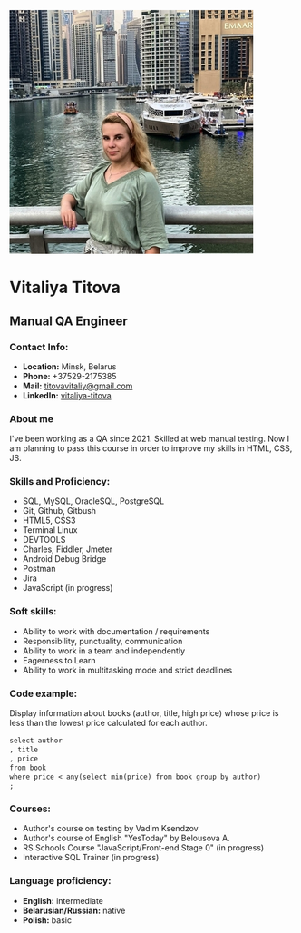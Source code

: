 ![Avatar-photo](/img/1.jpg)
# **Vitaliya Titova**

## **Manual QA Engineer**

### Contact Info:
- **Location:** Minsk, Belarus
- **Phone:** +37529-2175385
- **Mail:** titovavitaliy@gmail.com
- **LinkedIn:** [vitaliya-titova](https://www.linkedin.com/in/vitaliya-titova)

### About me
I've been working as a QA since 2021. Skilled at web manual testing. Now I am planning to pass this course in order to improve my skills in HTML, CSS, JS.

### Skills and Proficiency:
- SQL, MySQL, OracleSQL, PostgreSQL
- Git, Github, Gitbush
- HTML5, CSS3
- Terminal Linux
- DEVTOOLS
- Charles, Fiddler, Jmeter
- Android Debug Bridge
- Postman
- Jira
- JavaScript (in progress)

### Soft skills:
* Ability to work with documentation / requirements
* Responsibility, punctuality, communication
* Ability to work in a team and independently
* Eagerness to Learn
* Ability to work in multitasking mode and strict deadlines

### Code example:
Display information about books (author, title, high price) whose price is less than the lowest price calculated for each author.
```
select author
, title
, price
from book
where price < any(select min(price) from book group by author)
; 
```

### Courses:
- Author's course on testing by Vadim Ksendzov
- Author's course of English "YesToday" by Belousova A.
- RS Schools Course "JavaScript/Front-end.Stage 0" (in progress)
- Interactive SQL Trainer (in progress)

### Language proficiency:
- **English:** intermediate
- **Belarusian/Russian:** native
- **Polish:** basic